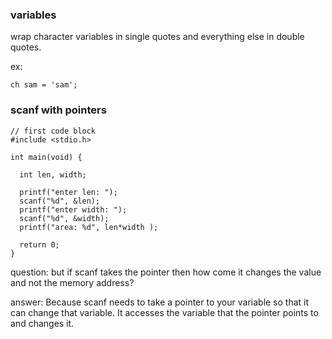 ### variables

wrap character variables in single quotes and everything else in double quotes.

ex: 

```
ch sam = 'sam';
```

### scanf with pointers

```
// first code block
#include <stdio.h>

int main(void) {

  int len, width;

  printf("enter len: ");
  scanf("%d", &len);
  printf("enter width: ");
  scanf("%d", &width);
  printf("area: %d", len*width );

  return 0;
}
```

question: but if scanf takes the pointer then how come it changes the value and not the memory address?

answer: Because scanf needs to take a pointer to your variable so that it can change that variable.
It accesses the variable that the pointer points to and changes it.